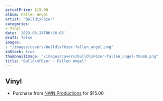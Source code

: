 ```yaml
---
actualPrice: $15.00
album: Fallen Angel
artist: "Bulld\xF6zer"
categories:
- Vinyl
date: '2023-08-24T06:56:05'
draft: false
images:
- "/images/covers/bulld\xF6zer-fallen_angel.png"
inStock: true
thumbnailImage: "/images/covers/bulld\xF6zer-fallen_angel-thumb.png"
title: "Bulld\xF6zer - Fallen Angel"
---
```


## Vinyl
* Purchase from [NWN Productions](http://shop.nwnprod.com/index.php?route=product/product&path=76&product_id=38769&sort=pd.name&order=ASC) for $15.00
